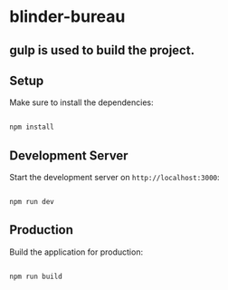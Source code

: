 # blinder-bureau

## gulp is used to build the project.

## Setup

Make sure to install the dependencies:

```bash

npm install

```

## Development Server

Start the development server on `http://localhost:3000`:

```bash

npm run dev

```

## Production

Build the application for production:

```bash

npm run build

```
